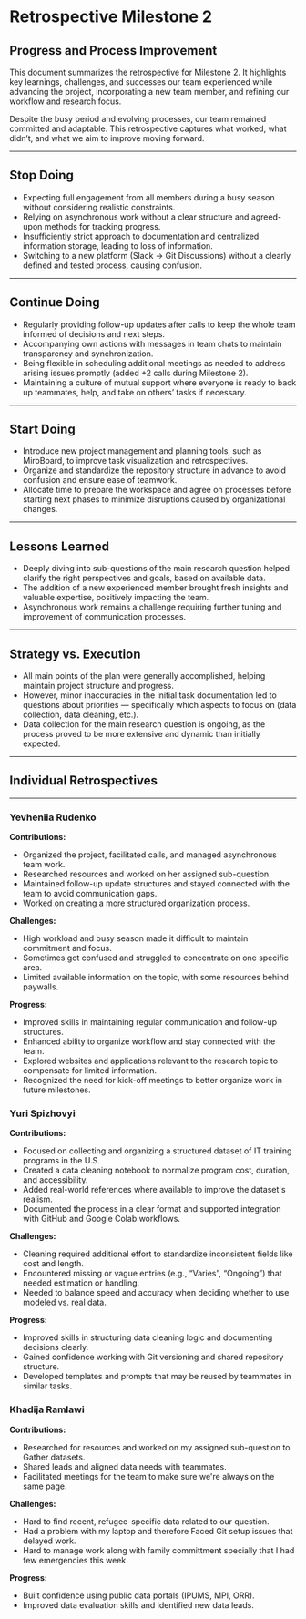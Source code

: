 # Retrospective Milestone 2

## Progress and Process Improvement

This document summarizes the retrospective for Milestone 2. It highlights key learnings, challenges, and successes our
team experienced while advancing the project, incorporating a new team member, and refining our workflow and research focus.

Despite the busy period and evolving processes, our team remained committed and adaptable. This retrospective captures
what worked, what didn’t, and what we aim to improve moving forward.

---

## Stop Doing

- Expecting full engagement from all members during a busy season without considering realistic constraints.  
- Relying on asynchronous work without a clear structure and agreed-upon methods for tracking progress.  
- Insufficiently strict approach to documentation and centralized information storage, leading to loss of information.  
- Switching to a new platform (Slack → Git Discussions) without a clearly defined and tested process, causing confusion.

---

## Continue Doing

- Regularly providing follow-up updates after calls to keep the whole team informed of decisions and next steps.  
- Accompanying own actions with messages in team chats to maintain transparency and synchronization.  
- Being flexible in scheduling additional meetings as needed to address arising issues promptly (added +2 calls during
Milestone 2).  
- Maintaining a culture of mutual support where everyone is ready to back up teammates, help, and take on others’ tasks
if necessary.  

---

## Start Doing

- Introduce new project management and planning tools, such as MiroBoard, to improve task visualization and
retrospectives.  
- Organize and standardize the repository structure in advance to avoid confusion and ensure ease of teamwork.  
- Allocate time to prepare the workspace and agree on processes before starting next phases to minimize disruptions
caused by organizational changes.  

---

## Lessons Learned

- Deeply diving into sub-questions of the main research question helped clarify the right perspectives and goals, based
on available data.  
- The addition of a new experienced member brought fresh insights and valuable expertise, positively impacting the team.
- Asynchronous work remains a challenge requiring further tuning and improvement of communication processes.  

---

## Strategy vs. Execution

- All main points of the plan were generally accomplished, helping maintain project structure and progress.  
- However, minor inaccuracies in the initial task documentation led to questions about priorities — specifically which
aspects to focus on (data collection, data cleaning, etc.).  
- Data collection for the main research question is ongoing, as the process proved to be more extensive and dynamic than
initially expected.  

---

## Individual Retrospectives

---

### Yevheniia Rudenko

**Contributions:**  

- Organized the project, facilitated calls, and managed asynchronous team work.  
- Researched resources and worked on her assigned sub-question.  
- Maintained follow-up update structures and stayed connected with the team to avoid communication gaps.  
- Worked on creating a more structured organization process.  

**Challenges:**  

- High workload and busy season made it difficult to maintain commitment and focus.  
- Sometimes got confused and struggled to concentrate on one specific area.  
- Limited available information on the topic, with some resources behind paywalls.  

**Progress:**  

- Improved skills in maintaining regular communication and follow-up structures.  
- Enhanced ability to organize workflow and stay connected with the team.  
- Explored websites and applications relevant to the research topic to compensate for limited information.  
- Recognized the need for kick-off meetings to better organize work in future milestones.

### Yuri Spizhovyi

**Contributions:**  

- Focused on collecting and organizing a structured dataset of IT training programs in the U.S.  
- Created a data cleaning notebook to normalize program cost, duration, and accessibility.  
- Added real-world references where available to improve the dataset's realism.  
- Documented the process in a clear format and supported integration with GitHub and Google Colab workflows.  

**Challenges:**  

- Cleaning required additional effort to standardize inconsistent fields like cost and length.  
- Encountered missing or vague entries (e.g., “Varies”, “Ongoing”) that needed estimation or handling.  
- Needed to balance speed and accuracy when deciding whether to use modeled vs. real data.  

**Progress:**  

- Improved skills in structuring data cleaning logic and documenting decisions clearly.  
- Gained confidence working with Git versioning and shared repository structure.  
- Developed templates and prompts that may be reused by teammates in similar tasks.

### Khadija Ramlawi

**Contributions:**  
- Researched for resources and worked on my assigned sub-question to Gather datasets.
- Shared leads and aligned data needs with teammates.
- Facilitated meetings for the team to make sure we're always on the same page.
  
**Challenges:**  
- Hard to find recent, refugee-specific data related to our question.
- Had a problem with my laptop and therefore Faced Git setup issues that delayed work.
- Hard to manage work along with family committment specially that I had few emergencies this week. 


**Progress:** 
- Built confidence using public data portals (IPUMS, MPI, ORR).
- Improved data evaluation skills and identified new data leads.


